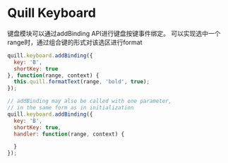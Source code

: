 # Quill Keyboard

键盘模块可以通过addBinding API进行键盘按键事件绑定。
可以实现选中一个range时，通过组合键的形式对该选区进行format

```js
quill.keyboard.addBinding({
  key: 'B',
  shortKey: true
}, function(range, context) {
  this.quill.formatText(range, 'bold', true);
});

// addBinding may also be called with one parameter,
// in the same form as in initialization
quill.keyboard.addBinding({
  key: 'B',
  shortKey: true,
  handler: function(range, context) {

  }
});
```
